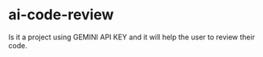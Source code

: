 # ai-code-review
Is it a project using GEMINI API KEY and it will help the user to review their code.
